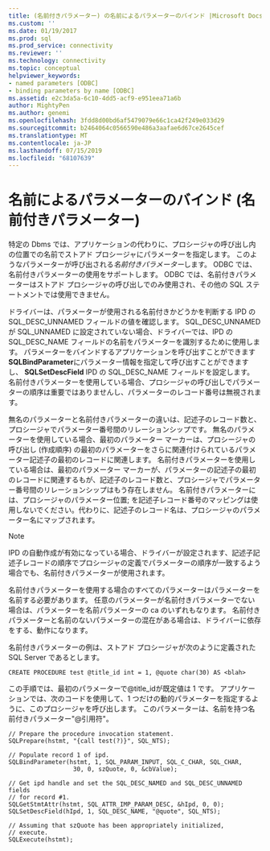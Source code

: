 ```yaml
---
title: (名前付きパラメーター) の名前によるパラメーターのバインド |Microsoft Docs
ms.custom: ''
ms.date: 01/19/2017
ms.prod: sql
ms.prod_service: connectivity
ms.reviewer: ''
ms.technology: connectivity
ms.topic: conceptual
helpviewer_keywords:
- named parameters [ODBC]
- binding parameters by name [ODBC]
ms.assetid: e2c3da5a-6c10-4dd5-acf9-e951eea71a6b
author: MightyPen
ms.author: genemi
ms.openlocfilehash: 3fdd8d00bd6af5479079e66c1ca42f249e033d29
ms.sourcegitcommit: b2464064c0566590e486a3aafae6d67ce2645cef
ms.translationtype: MT
ms.contentlocale: ja-JP
ms.lasthandoff: 07/15/2019
ms.locfileid: "68107639"
---
```

# <a name="binding-parameters-by-name-named-parameters"></a>名前によるパラメーターのバインド (名前付きパラメーター)
特定の Dbms では、アプリケーションの代わりに、プロシージャの呼び出し内の位置での名前でストアド プロシージャにパラメーターを指定します。 このようなパラメーターが呼び出される*名前付きパラメーター*します。 ODBC では、名前付きパラメーターの使用をサポートします。 ODBC では、名前付きパラメーターはストアド プロシージャの呼び出しでのみ使用され、その他の SQL ステートメントでは使用できません。  
  
 ドライバーは、パラメーターが使用される名前付きかどうかを判断する IPD の SQL_DESC_UNNAMED フィールドの値を確認します。 SQL_DESC_UNNAMED が SQL_UNNAMED に設定されていない場合、ドライバーでは、IPD の SQL_DESC_NAME フィールドの名前をパラメーターを識別するために使用します。 パラメーターをバインドするアプリケーションを呼び出すことができます**SQLBindParameter**にパラメーター情報を指定して呼び出すことができますし、 **SQLSetDescField** IPD の SQL_DESC_NAME フィールドを設定します。 名前付きパラメーターを使用している場合、プロシージャの呼び出しでパラメーターの順序は重要ではありませんし、パラメーターのレコード番号は無視されます。  
  
 無名のパラメーターと名前付きパラメーターの違いは、記述子のレコード数と、プロシージャでパラメーター番号間のリレーションシップです。 無名のパラメーターを使用している場合、最初のパラメーター マーカーは、プロシージャの呼び出し (作成順序) の最初のパラメーターをさらに関連付けられているパラメーター記述子の最初のレコードに関連します。 名前付きパラメーターを使用している場合は、最初のパラメーター マーカーが、パラメーターの記述子の最初のレコードに関連するもが、記述子のレコード数と、プロシージャでパラメーター番号間のリレーションシップはもう存在しません。 名前付きパラメーターには、プロシージャのパラメーター位置; を記述子レコード番号のマッピングは使用しないでください。代わりに、記述子のレコード名は、プロシージャのパラメーター名にマップされます。  
  
> [!NOTE]  
>  IPD の自動作成が有効になっている場合、ドライバーが設定されます、記述子記述子レコードの順序でプロシージャの定義でパラメーターの順序が一致するよう場合でも、名前付きパラメーターが使用されます。  
  
 名前付きパラメーターを使用する場合のすべてのパラメーターはパラメーターを名前する必要があります。 任意のパラメーターが名前付きパラメーターでない場合は、パラメーターを名前パラメーターの ca のいずれもなります。 名前付きパラメーターと名前のないパラメーターの混在がある場合は、ドライバーに依存をする、動作になります。  
  
 名前付きパラメーターの例は、ストアド プロシージャが次のように定義された SQL Server であるとします。  
  
```  
CREATE PROCEDURE test @title_id int = 1, @quote char(30) AS <blah>  
```  
  
 この手順では、最初のパラメーターで@title_idが既定値は 1 です。 アプリケーションでは、次のコードを使用して、1 つだけの動的パラメーターを指定するように、このプロシージャを呼び出します。 このパラメーターは、名前を持つ名前付きパラメーター"\@引用符"。  
  
```  
// Prepare the procedure invocation statement.  
SQLPrepare(hstmt, "{call test(?)}", SQL_NTS);  
  
// Populate record 1 of ipd.  
SQLBindParameter(hstmt, 1, SQL_PARAM_INPUT, SQL_C_CHAR, SQL_CHAR,  
                  30, 0, szQuote, 0, &cbValue);  
  
// Get ipd handle and set the SQL_DESC_NAMED and SQL_DESC_UNNAMED fields  
// for record #1.  
SQLGetStmtAttr(hstmt, SQL_ATTR_IMP_PARAM_DESC, &hIpd, 0, 0);  
SQLSetDescField(hIpd, 1, SQL_DESC_NAME, "@quote", SQL_NTS);  
  
// Assuming that szQuote has been appropriately initialized,  
// execute.  
SQLExecute(hstmt);  
```
